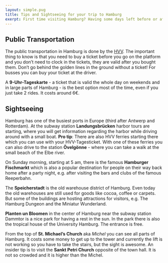 ```yaml
---
layout: simple.pug
title: Tips and Sightseeing for your trip to Hamburg
exerpt: First time visiting Hamburg? Having some days left before or after JSUnconf?
---
```


## Public Transportation

The public transportation in Hamburg is done by the [HVV](http://www.hvv.de/). The important thing to know is that you need to buy a ticket before you go on the platform and you don’t need to clock in the tickets, they are valid after you bought them. Don’t go behind the golden lines in the ground without a ticket! For busses you can buy your ticket at the driver.

A **9-Uhr-Tageskarte** - a ticket that is valid the whole day on weekends and in large parts of Hamburg - is the best option most of the time, even if you just take 2 rides. It costs around 6€.

## Sightseeing

Hamburg has one of the busiest ports in Europe (third after Antwerp and Rotterdam). At the subway station **Landungsbrücken** harbor tours are starting, where you will get information regarding the harbor while driving around with a small boat. **Pro tip**: There are also HVV ferries starting there which you can use with your HVV-Tagesticket. With one of these ferries you can also drive to the station **Övelgönne** - where you can take a walk at the small beach of the Elbe river.

On Sunday morning, starting at 5 am, there is the famous **Hamburger Fischmarkt** which is also a popular destination for people on their way back home after a party night, e.g. after visiting the bars and clubs of the famous Reeperbahn.

The **Speicherstadt** is the old warehouse district of Hamburg. Even today the old warehouses are still used for goods like cocoa, coffee or carpets. But some of the buildings are hosting attractions for visitors, e.g. The Hamburg Dungeon and the Miniatur Wunderland.

**Planten un Bloomen** in the center of Hamburg near the subway station Dammtor is a nice park for having a rest in the sun. In the park there is also the tropical house of the University Hamburg. The entrance is free.

From the top of **St. Michael’s Church** aka *Michel* you can see all parts of Hamburg. It costs some money to get up to the tower and currently the lift is not working so you have to take the stairs, but the sight is awesome. An insider tip is to visit the **Sankt Petri Church** opposite of the town hall. It is not so crowded and it is higher than the Michel.

